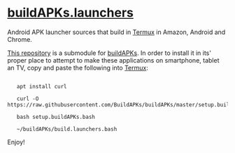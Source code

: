 # [buildAPKs.launchers](https://github.com/BuildAPKs/buildAPKs.launchers)
Android APK launcher sources that build in [Termux](https://github.com/termux) in Amazon, Android and Chrome. 

[This repository](https://github.com/BuildAPKs/buildAPKs.launchers) is a submodule for [buildAPKs](https://github.com/BuildAPKs/buildAPKs).  In order to install it in its' proper place to attempt to make these applications on smartphone, tablet an TV, copy and paste the following into [Termux](https://github.com/termux):

```

   apt install curl 

   curl -O https://raw.githubusercontent.com/BuildAPKs/buildAPKs/master/setup.buildAPKs.bash

   bash setup.buildAPKs.bash

   ~/buildAPKs/build.launchers.bash

```
Enjoy!
<!--README.md EOF-->
